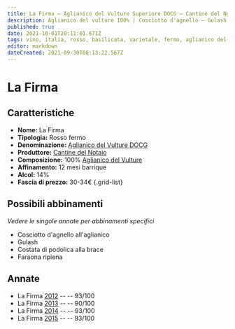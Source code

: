 ```yaml
---
title: La Firma – Aglianico del Vulture Superiore DOCG – Cantine del Notaio – Basilicata (IT) – 30-34€ – 3★-5★
description: Aglianico del vulture 100% | Cosciotto d'agnello – Gulash – Costata alla brace – Faraona ripiena
published: true
date: 2021-10-01T20:11:01.671Z
tags: vino, italia, rosso, basilicata, varietale, fermo, aglianico del vulture, 5 stelle, 30-34€, Cosciotto d'agnello, Gulash, Costata alla brace, Faraona ripiena
editor: markdown
dateCreated: 2021-09-30T08:13:22.567Z
---
```


# La Firma

## Caratteristiche
- **Nome:** La Firma
- **Tipologia:** Rosso fermo 
- **Denominazione:** [Aglianico del Vulture DOCG](/denominazioni/Italia/Basilicata/DOCG/Aglianico-del-Vulture-Superiore)
- **Produttore:** [Cantine del Notaio](/produttori/Italia/Basilicata/Cantine-del-Notaio) 
- **Composizione:** 100% [Aglianico del Vulture](/vitigni/Italia/bacca-nera/aglianico-del-vulture)
- **Affinamento:** 12 mesi barrique
- **Alcol:** 14%
- **Fascia di prezzo:** 30-34€
{.grid-list}


> 
## Possibili abbinamenti
*Vedere le singole annate per abbinamenti specifici*

- Cosciotto d'agnello all'aglianico
- Gulash
- Costata di podolica alla brace
- Faraona ripiena

## Annate
- La Firma [2012](/vini/Italia/Basilicata/Cantine-del-Notaio/La-Firma/2012) -- <span class="star-5"></span> -- 93/100
- La Firma [2013](/vini/Italia/Basilicata/Cantine-del-Notaio/La-Firma/2013) -- <span class="star-4"></span> -- 90/100
- La Firma [2014](/vini/Italia/Basilicata/Cantine-del-Notaio/La-Firma/2014) -- <span class="star-5"></span> -- 93/100
- La Firma [2015](/vini/Italia/Basilicata/Cantine-del-Notaio/La-Firma/2015) -- <span class="star-5"></span> -- 93/100 
